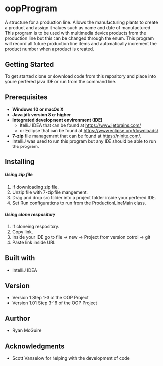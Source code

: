 # oopProgram

A structure for a production line.
Allows the manufacturing plants to create a product and assign it values such as name and date of manufactured.
This program is to be used with multimedia device products from the production line but this can be changed through the enum.
This program will record all future production line items and automatically increment the product number when a product is created.

## Getting Started

To get started clone or download code from this repository and place into youre 
perfered java IDE or run from the command line.

## Prerequisites

* **Windows 10 or macOs X**
* **Java jdk version 8 or higher**
* **Integrated development environment (IDE)** 
  * ItelliJ IDEA that can be found at https://www.jetbrains.com/
  * or Eclipse that can be found at https://www.eclipse.org/downloads/
* **7-zip** file management that can be found at https://ninite.com/.
* IntelliJ was used to run this program but any IDE should be able to run the program.

## Installing

##### Using zip file
1. If downloading zip file.
2. Unzip file with 7-zip file mangement.
3. Drag and drop src folder into a project folder inside your perfered IDE.
4. Set Run configurations to run from the ProductionLineMain class.

##### Using clone respository
1. If cloneing respository.
2. Copy link.
3. Inside your IDE go to file -> new -> Project from version cotrol -> git
4. Paste link inside URL

## Built with
* IntelliJ IDEA

## Version
* Version 1 Step 1-3 of the OOP Project
* Version 1.01 Step 3-16 of the OOP Project
## Aurthor
* Ryan McGuire

## Acknowledgments
* Scott Vanselow for helping with the development of code

